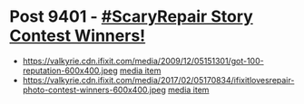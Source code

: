# Post 9401 - [#ScaryRepair Story Contest Winners!](https://www.ifixit.com/News/9401/scaryrepair-contest-winners)

- https://valkyrie.cdn.ifixit.com/media/2009/12/05151301/got-100-reputation-600x400.jpeg [media item](media-28588.md)
- https://valkyrie.cdn.ifixit.com/media/2017/02/05170834/ifixitlovesrepair-photo-contest-winners-600x400.jpeg [media item](media-27672.md)